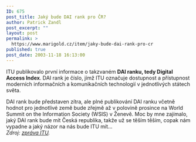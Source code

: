 ```yaml
---
ID: 675
post_title: Jaký bude DAI rank pro ČR?
author: Patrick Zandl
post_excerpt: ""
layout: post
permalink: >
  https://www.marigold.cz/item/jaky-bude-dai-rank-pro-cr
published: true
post_date: 2003-11-18 16:13:00
---
```

<P>ITU publikovalo první informace o takzvaném <STRONG>DAI ranku, tedy Digital Access Index</STRONG>. DAI rank je číslo, jímž ITU označuje dostupnost a přístupnost moderních informačních a komunikačních technologií v jednotlivých státech světa. </P>
<P>DAI rank bude představen zítra, ale plné publikování DAI ranku včetně hodnot pro jednotlivé země bude zřejmě až v polovině prosince na World Summit on the Information Society (WSIS) v Ženevě. Moc by mne zajímalo, jaký DAI rank bude mít Česká republika, takže už se těším těším, copak nám vypadne a jaký názor na nás bude ITU mít...<BR><EM>Zdroj: </EM><A href="http://www.itu.int/newsroom/press_releases/2003/Advisory-19.html" target=_blank><EM>zpráva ITU</EM></A><EM>.</EM></P>